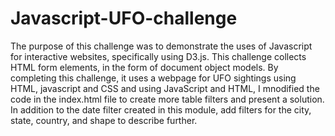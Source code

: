 # Javascript-UFO-challenge

The purpose of this challenge was to demonstrate the uses of Javascript for interactive websites, specifically using D3.js. This challenge collects HTML form elements, in the form of document object models. By completing this challenge, it uses a webpage for UFO sightings using HTML, javascript and CSS and using JavaScript and HTML, I mnodified the code in the index.html file to create more table filters and present a solution. In addition to the date filter created in this module, add filters for the city, state, country, and shape to describe further. 
